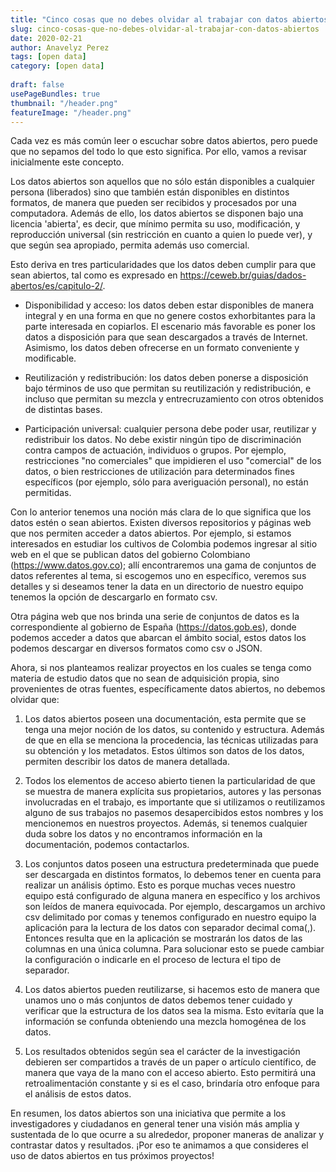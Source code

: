 ```yaml
---
title: "Cinco cosas que no debes olvidar al trabajar con datos abiertos"
slug: cinco-cosas-que-no-debes-olvidar-al-trabajar-con-datos-abiertos
date: 2020-02-21
author: Anavelyz Perez
tags: [open data]
category: [open data]
 
draft: false
usePageBundles: true
thumbnail: "/header.png"
featureImage: "/header.png"
---
```



<!-- # Cinco cosas que no debes olvidar al trabajar con datos abiertos -->
<!-- **Por Anavelyz Perez** -->

Cada vez es más común leer o escuchar sobre datos abiertos, pero puede que no
sepamos del todo lo que esto significa. Por ello, vamos a revisar inicialmente
este concepto.

<!-- TEASER_END -->

Los datos abiertos son aquellos que no sólo están disponibles a cualquier
persona (liberados) sino que también están disponibles en distintos formatos, de
manera que pueden ser recibidos y procesados por una computadora. Además de
ello, los datos abiertos se disponen bajo una licencia 'abierta', es decir, que
mínimo permita su uso, modificación, y reproducción universal (sin restricción
en cuanto a quien lo puede ver), y que según sea apropiado, permita además uso
comercial.

Esto deriva en tres particularidades que los datos deben cumplir para que sean
abiertos, tal como es expresado en https://ceweb.br/guias/dados-abertos/es/capitulo-2/.

- Disponibilidad y acceso: los datos deben estar disponibles de manera integral
  y en una forma en que no genere costos exhorbitantes para la parte interesada en
  copiarlos. El escenario más favorable es poner los datos a disposición para
  que sean descargados a través de Internet. Asimismo, los datos deben ofrecerse
  en un formato conveniente y modificable.

- Reutilización y redistribución: los datos deben ponerse a disposición bajo
  términos de uso que permitan su reutilización y redistribución, e incluso que
  permitan su mezcla y entrecruzamiento con otros obtenidos de distintas bases.

- Participación universal: cualquier persona debe poder usar, reutilizar y
  redistribuir los datos. No debe existir ningún tipo de discriminación contra
  campos de actuación, individuos o grupos. Por ejemplo, restricciones "no
  comerciales" que impidieren el uso "comercial" de los datos, o bien
  restricciones de utilización para determinados fines específicos (por ejemplo,
  sólo para averiguación personal), no están permitidas.

Con lo anterior tenemos una noción más clara de lo que significa que los datos
estén o sean abiertos. Existen diversos repositorios y páginas web que nos
permiten acceder a datos abiertos. Por ejemplo, si estamos interesados en
estudiar los cultivos de Colombia podemos ingresar al sitio web en el que se
publican datos del gobierno Colombiano (https://www.datos.gov.co); allí
encontraremos una gama de conjuntos de datos referentes al tema, si escogemos
uno en específico, veremos sus detalles y si deseamos tener la data en un
directorio de nuestro equipo tenemos la opción de descargarlo en formato csv.

Otra página web que nos brinda una serie de conjuntos de datos es la
correspondiente al gobierno de España (https://datos.gob.es), donde podemos
acceder a datos que abarcan el ámbito social, estos datos los podemos descargar
en diversos formatos como csv o JSON.

Ahora, si nos planteamos realizar proyectos en los cuales se tenga como materia
de estudio datos que no sean de adquisición propia, sino provenientes de otras
fuentes, específicamente datos abiertos, no debemos olvidar que:

1. Los datos abiertos poseen una documentación, esta permite que se tenga una
   mejor noción de los datos, su contenido y estructura. Además de que en ella
   se menciona la procedencia, las técnicas utilizadas para su obtención y los
   metadatos. Estos últimos son datos de los datos, permiten describir los datos
   de manera detallada.

2. Todos los elementos de acceso abierto tienen la particularidad de que se
   muestra de manera explícita sus propietarios, autores y las personas
   involucradas en el trabajo, es importante que si utilizamos o reutilizamos
   alguno de sus trabajos no pasemos desapercibidos estos nombres y los
   mencionemos en nuestros proyectos. Además, si tenemos cualquier duda sobre
   los datos y no encontramos información en la documentación, podemos
   contactarlos.

3. Los conjuntos datos poseen una estructura predeterminada que puede ser
   descargada en distintos formatos, lo debemos tener en cuenta para realizar un
   análisis óptimo. Esto es porque muchas veces nuestro equipo está configurado
   de alguna manera en específico y los archivos son leídos de manera
   equivocada. Por ejemplo, descargamos un archivo csv delimitado por comas y
   tenemos configurado en nuestro equipo la aplicación para la lectura de los
   datos con separador decimal coma(,). Entonces resulta que en la aplicación se
   mostrarán los datos de las columnas en una única columna. Para solucionar
   esto se puede cambiar la configuración o indicarle en el proceso de lectura
   el tipo de separador.

4. Los datos abiertos pueden reutilizarse, si hacemos esto de manera que unamos
   uno o más conjuntos de datos debemos tener cuidado y verificar que la
   estructura de los datos sea la misma. Esto evitaría que la información se
   confunda obteniendo una mezcla homogénea de los datos.

5. Los resultados obtenidos según sea el carácter de la investigación debieren
   ser compartidos a través de un paper o artículo científico, de manera que
   vaya de la mano con el acceso abierto. Esto permitirá una retroalimentación
   constante y si es el caso, brindaría otro enfoque para el análisis de estos
   datos.

En resumen, los datos abiertos son una iniciativa que permite a los
investigadores y ciudadanos en general tener una visión más amplia y sustentada
de lo que ocurre a su alrededor, proponer maneras de analizar y contrastar datos
y resultados. ¡Por eso te animamos a que consideres el uso de datos abiertos en
tus próximos proyectos!
